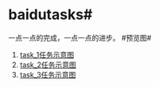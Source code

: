 # baidutasks#
一点一点的完成，一点一点的进步。
#预览图#
1. [task_1](https://hddhyq.github.io/baidutasks/part1/mission1/task_1.html)[任务示意图](http://7xrp04.com1.z0.glb.clouddn.com/task_1_1_1.jpg)
2. [task_2](https://hddhyq.github.io/baidutasks/part1/mission2/task_2.html)[任务示意图](http://7xrp04.com1.z0.glb.clouddn.com/task_1_2_1.jpg)
3. [task_3](https://hddhyq.github.io/baidutasks/part1/mission3/task_3.html)[任务示意图](http://7xrp04.com1.z0.glb.clouddn.com/task_1_3_1.png)
